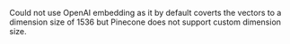 Could not use OpenAI embedding as it by default coverts the vectors to a dimension size of 1536 but Pinecone does not support custom dimension size.
